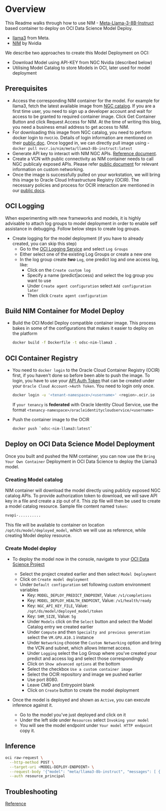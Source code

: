 # Overview

This Readme walks through how to use NIM - [ Meta-Llama-3-8B-Instruct](https://huggingface.co/Undi95/Meta-Llama-3-8B-Instruct-hf) based container to deploy on OCI Data Science Model Deploy.

* [llama3](https://github.com/meta-llama/llama3) from Meta.
* [NIM](https://catalog.ngc.nvidia.com/orgs/nim/teams/meta/containers/llama3-8b-instruct) by Nvidia

We describe two approaches to create this Model Deployment on OCI:
* Download Model using API-KEY from NGC Nvidia (described below)
* Utilising Model Catalog to store Models in OCI, later used for model deployment

## Prerequisites
* Access the corresponding NIM container for the model. For example for llama3, fetch the latest available image from [NGC catalog](https://catalog.ngc.nvidia.com/orgs/nim/teams/meta/containers/llama3-8b-instruct/tags). If you are a first time user,  you need to sign up a developer account and wait for access to be granted to required container image.
Click Get Container Button and click Request Access for NIM. At the time of writing this blog, you need a business email address to get access to NIM.
* For downloading this image from NGC catalog, you need to perform docker login to nvcr.io. Details of login information are mentioned on their [public doc](https://docs.nvidia.com/launchpad/ai/base-command-coe/latest/bc-coe-docker-basics-step-02.html).
Once logged in, we can directly pull image using -  
`docker pull nvcr.io/nim/meta/llama3-8b-instruct:latest`
* Generate API key to interact with NIM NGC APIs. [Reference document](https://org.ngc.nvidia.com/setup/api-key).
* Create a VCN with public connectivity as NIM container needs to call NGC publicaly exposed APIs. Please refer [public document](https://docs.oracle.com/en-us/iaas/data-science/using/model-dep-create-cus-net.htm) for relevant information on custom networking.
* Once the image is successfully pulled on your workstation, we will bring this image to Oracle Cloud Infrastructure Registry (OCIR). The necessary policies and process for OCIR interaction are mentioned in our [public docs](https://docs.oracle.com/en-us/iaas/data-science/using/mod-dep-byoc.htm).

## OCI Logging
When experimenting with new frameworks and models, it is highly advisable to attach log groups to model deployment in order to enable self assistance in debugging. Follow below steps to create log groups.

* Create logging for the model deployment (if you have to already created, you can skip this step)
  * Go to the [OCI Logging Service](https://cloud.oracle.com/logging/log-groups) and select `Log Groups`
  * Either select one of the existing Log Groups or create a new one
  * In the log group create ***two*** `Log`, one predict log and one access log, like:
    * Click on the `Create custom log`
    * Specify a name (predict|access) and select the log group you want to use
    * Under `Create agent configuration` select `Add configuration later`
    * Then click `Create agent configuration`


## Build NIM Container for Model Deploy

* Build the OCI Model Deploy compatible container image. This process bakes in some of the configurations that makes it easier to deploy on the platform
  ```bash
  docker build -f Dockerfile -t odsc-nim-llama3 .
  ```

## OCI Container Registry

* You need to `docker login` to the Oracle Cloud Container Registry (OCIR) first, if you haven't done so before been able to push the image. To login, you have to use your [API Auth Token](https://docs.oracle.com/en-us/iaas/Content/Registry/Tasks/registrygettingauthtoken.htm) that can be created under your `Oracle Cloud Account->Auth Token`. You need to login only once.

    ```bash
    docker login -u '<tenant-namespace>/<username>' <region>.ocir.io
    ```

  If `your tenancy` is **federated** with Oracle Identity Cloud Service, use the format `<tenancy-namespace>/oracleidentitycloudservice/<username>`

* Push the container image to the OCIR

    ```bash
    docker push `odsc-nim-llama3:latest`
    ```

## Deploy on OCI Data Science Model Deployment

Once you built and pushed the NIM container, you can now use the `Bring Your Own Container` Deployment in OCI Data Science to deploy the Llama3 model.

### Creating Model catalog
NIM container will download the model directly using publicly exposed NGC catalog APIs. To provide authorization token to download, we will save API key in a file and create a zip out of it. This zip file will then be used to create a model catalog resource.
Sample file content named `token`:
```bash
nvapi-..........
```
This file will be available to container on location `/opt/ds/model/deployed_model`, which we will use as reference, while creating Model deploy resource.

### Create Model deploy

* To deploy the model now in the console, navigate to your [OCI Data Science Project](https://cloud.oracle.com/data-science/project)
  * Select the project created earlier and then select `Model Deployment`
  * Click on `Create model deployment`
  * Under `Default configuration` set following custom environment variables
      * Key: `MODEL_DEPLOY_PREDICT_ENDPOINT`, Value: `/v1/completions`
      * Key: `MODEL_DEPLOY_HEALTH_ENDPOINT`, Value: `/v1/health/ready`
      * Key: `NGC_API_KEY_FILE`, Value: `/opt/ds/model/deployed_model/token`
      * Key: `SHM_SIZE`, Value: `5g`
    * Under `Models` click on the `Select` button and select the Model Catalog entry we created earlier
    * Under `Compute` and then `Specialty and previous generation` select the `VM.GPU.A10.1` instance
    * Under `Networking` choose the `Custom Networking` option and bring the VCN and subnet, which allows Internet access.
    * Under `Logging` select the Log Group where you've created your predict and access log and select those correspondingly
    * Click on `Show advanced options` at the bottom
    * Select the checkbox `Use a custom container image`
    * Select the OCIR repository and image we pushed earlier
    * Use port 8080.
    * Leave CMD and Entrypoint blank
    * Click on `Create` button to create the model deployment

* Once the model is deployed and shown as `Active`, you can execute inference against it.
  * Go to the model you've just deployed and click on it
  * Under the left side under `Resources` select `Invoking your model`
  * You will see the model endpoint under `Your model HTTP endpoint` copy it.

## Inference

  ```bash
  oci raw-request \
    --http-method POST \
    --target-uri <MODEL-DEPLOY-ENDPOINT> \
    --request-body '{"model": "meta/llama3-8b-instruct", "messages": [ { "role":"user", "content":"Hello! How are you?" }, { "role":"assistant", "content":"Hi! I am quite well, how can I help you today?" }, { "role":"user", "content":"Can you write me a song?" } ], "top_p": 1, "n": 1, "max_tokens": 200, "stream": false, "frequency_penalty": 1.0, "stop": ["hello"] }' \
    --auth resource_principal
  ```

## Troubleshooting

[Reference](https://github.com/oracle-samples/oci-data-science-ai-samples/tree/main/model-deployment/containers/llama2#troubleshooting)
